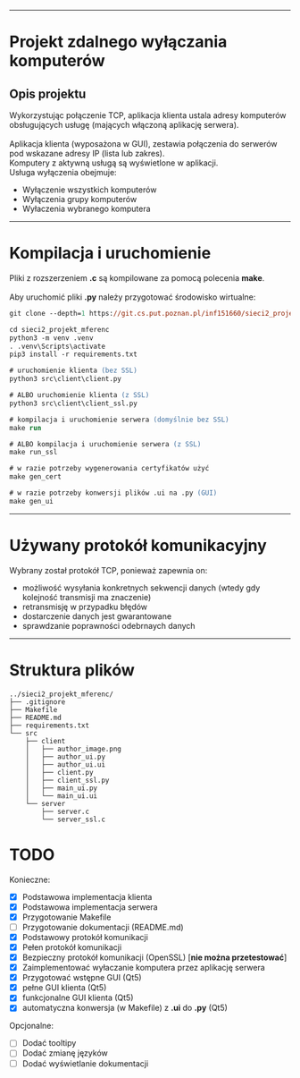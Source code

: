 ***
# Projekt zdalnego wyłączania komputerów
## Opis projektu
Wykorzystując połączenie TCP, aplikacja klienta ustala adresy komputerów obsługujących usługę (mających włączoną aplikację serwera).<br><br>
Aplikacja klienta (wyposażona w GUI), zestawia połączenia do serwerów pod wskazane adresy IP (lista lub zakres).<br>
Komputery z aktywną usługą są wyświetlone w aplikacji.<br>
Usługa wyłączenia obejmuje:
- Wyłączenie wszystkich komputerów
- Wyłączenia grupy komputerów
- Wyłaczenia wybranego komputera
  
***
# Kompilacja i uruchomienie

Pliki z rozszerzeniem **.c** są kompilowane za pomocą polecenia **make**.<br><br>
Aby uruchomić pliki **.py** należy przygotować środowisko wirtualne:
``` ps
git clone --depth=1 https://git.cs.put.poznan.pl/inf151660/sieci2_projekt_mferenc.git

cd sieci2_projekt_mferenc
python3 -m venv .venv
. .venv\Scripts\activate
pip3 install -r requirements.txt

# uruchomienie klienta (bez SSL)
python3 src\client\client.py

# ALBO uruchomienie klienta (z SSL)
python3 src\client\client_ssl.py

# kompilacja i uruchomienie serwera (domyślnie bez SSL)
make run

# ALBO kompilacja i uruchomienie serwera (z SSL)
make run_ssl

# w razie potrzeby wygenerowania certyfikatów użyć
make gen_cert

# w razie potrzeby konwersji plików .ui na .py (GUI)
make gen_ui
```
***
# Używany protokół komunikacyjny
Wybrany został protokół TCP, ponieważ zapewnia on:
- możliwość wysyłania konkretnych sekwencji danych (wtedy gdy kolejność transmisji ma znaczenie)
- retransmisję w przypadku błędów
- dostarczenie danych jest gwarantowane
- sprawdzanie poprawności odebrnaych danych

***
# Struktura plików
```
../sieci2_projekt_mferenc/
├── .gitignore
├── Makefile
├── README.md
├── requirements.txt
└── src
    ├── client
    │   ├── author_image.png
    │   ├── author_ui.py
    │   ├── author_ui.ui
    │   ├── client.py
    │   ├── client_ssl.py
    │   ├── main_ui.py
    │   └── main_ui.ui
    └── server
        ├── server.c
        └── server_ssl.c
```

# TODO
Konieczne:
- [x] Podstawowa implementacja klienta
- [x] Podstawowa implementacja serwera
- [x] Przygotowanie Makefile
- [ ] Przygotowanie dokumentacji (README.md)
- [x] Podstawowy protokół komunikacji
- [x] Pełen protokół komunikacji
- [x] Bezpieczny protokół komunikacji (OpenSSL) [**nie można przetestować**]
- [x] Zaimplementować wyłaczanie komputera przez aplikację serwera
- [x] Przygotować wstępne GUI (Qt5)
- [x] pełne GUI klienta (Qt5)
- [x] funkcjonalne GUI klienta (Qt5)
- [x] automatyczna konwersja (w Makefile) z **.ui** do **.py** (Qt5)

Opcjonalne:
- [ ] Dodać tooltipy
- [ ] Dodać zmianę języków
- [ ] Dodać wyświetlanie dokumentacji
